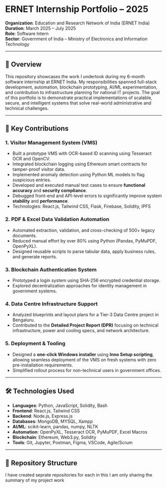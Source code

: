 # ERNET Internship Portfolio – 2025

**Organization**: Education and Research Network of India (ERNET India)  
**Duration**: March 2025 – July 2025  
**Role**: Software Intern  
**Sector**: Government of India – Ministry of Electronics and Information Technology

---

## 🚀 Overview

This repository showcases the work I undertook during my 6-month software internship at ERNET India. My responsibilities spanned full-stack development, automation, blockchain prototyping, AI/ML experimentation, and contribution to infrastructure planning for national IT projects.
The goal of this portfolio is to demonstrate practical implementations of scalable, secure, and intelligent systems that solve real-world administrative and technical challenges.

---

## 🧠 Key Contributions

### 1. **Visitor Management System (VMS)**
- Built a prototype VMS with OCR-based ID scanning using Tesseract OCR and OpenCV.
- Integrated blockchain logging using Ethereum smart contracts for tamper-proof visitor data.
- Implemented anomaly detection using Python ML models to flag suspicious entries.
- Developed and executed manual test cases to ensure **functional accuracy** and **security compliance**.
- Debugged front-end and API-level errors to significantly improve system **stability** and **performance**.
- Technologies: React.js, Tailwind CSS, Flask, Firebase, Solidity, IPFS

### 2. **PDF & Excel Data Validation Automation**
- Automated extraction, validation, and cross-checking of 500+ legacy documents.
- Reduced manual effort by over 80% using Python (Pandas, PyMuPDF, OpenPyXL).
- Designed reusable scripts to parse tabular data, apply business rules, and generate reports.

### 3. **Blockchain Authentication System**
- Prototyped a login system using SHA-256 encrypted credential storage.
- Explored decentralization approaches for identity management in government systems.

### 4. **Data Centre Infrastructure Support**
- Analyzed blueprints and layout plans for a Tier-3 Data Centre project in Bengaluru.
- Contributed to the **Detailed Project Report (DPR)** focusing on technical infrastructure, power and cooling specs, and network architecture.

### 5. **Deployment & Tooling**
- Designed a **one-click Windows installer** using **Inno Setup scripting**, allowing seamless deployment of the VMS on fresh systems with zero pre-installation requirements.
- Simplified rollout process for non-technical users in government offices.

---

## 🛠️ Technologies Used

- **Languages**: Python, JavaScript, Solidity, Bash  
- **Frontend**: React.js, Tailwind CSS  
- **Backend**: Node.js, Express.js 
- **Databases**: MongoDB, MYSQL, Xampp  
- **AI/ML**: scikit-learn, pandas, numpy, NLTK  
- **Automation**: OpenPyXL, Tesseract OCR, PyMuPDF, Excel Macros  
- **Blockchain**: Ethereum, Web3.py, Solidity  
- **Tools**: Git, Jupyter, Postman, Figma, VSCode, Agile/Scrum

---

## 📂 Repository Structure

I have created seprate repositories for each in this I am only sharing the summary of my project work
